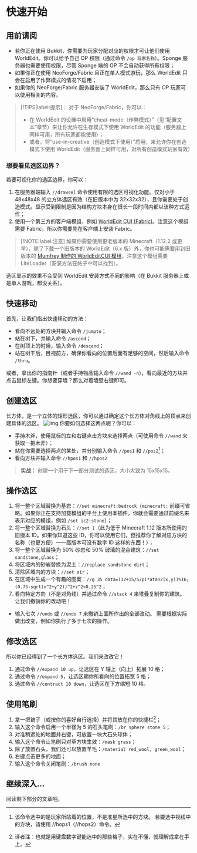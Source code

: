# 快速开始

## 用前请阅

* 若你正在使用 Bukkit，你需要为玩家分配对应的权限才可让他们使用 WorldEdit。你可以给予自己 OP 权限（通过命令 `/op 玩家名称`）。Sponge 服务器也需要使用权限，尽管 Sponge 端的 OP 不会自动获得所有权限；
* 如果你正在使用 NeoForge/Fabric 且正在单人模式游玩，那么 WorldEdit 只会在启用了作弊模式的情况下启用；
* 如果你的 NeoForge/Fabric 服务器安装了 WorldEdit，那么只有 OP 玩家可以使用相关的内容。

> [!TIPS|label:提示]：
> 对于 NeoForge/Fabric，你可以：
>
> * 在 WorldEdit 的设置中启用“cheat-mode（作弊模式）”（见“配置文本”章节）来让你允许在生存模式下使用 WorldEdit 的功能（服务器上同样可用，所有玩家都能使用）；
> * 或者，将“use-in-creative（创造模式下使用）”启用，来允许你在创造模式下使用 WorldEdit（服务器上同样可用，对所有创造模式玩家有效）

### 想要看见选区边界？

若要可视化你的选区边界，你可以：

1. 在服务器端输入 `//drawsel` 命令使用有限的选区可视化功能。仅对小于 48x48x48 的立方体选区有效（在旧版本中为 32x32x32），且你需要处于创造模式。显示受到限制是因为结构方块本身在很长一段时间内都以该种方式运作；
2. 使用一个第三方的客户端模组，例如 [WorldEdit CUI (Fabric)](https://www.curseforge.com/minecraft/mc-mods/worldeditcui-fabric)。注意这个模组需要 Fabric，所以你需要先在客户端上安装 Fabric。

> [!NOTE|label:注意]
> 如果你需要使用更老版本的 Minecraft（1.12.2 或更早），除了下载一个旧版本的 WorldEdit（6.x 版）外，你也可能需要用到旧版本的 [Mumfrey 制作的 WorldEditCUI 模组](https://www.minecraftforum.net/forums/mapping-and-modding-java-edition/minecraft-mods/1292886-worldeditcui)。注意这个模组需要 LiteLoader（安装方法在帖子中可以找到）。

选区显示的效果不会受到 WorldEdit 安装方式不同的影响（在 Bukkit 服务器上或是单人游戏，都没关系）。

## 快速移动

首先，让我们指出快速移动的方法：

* 看向不远处的方块并输入命令 `/jumpto`；
* 站在树下，并输入命令 `/ascend`；
* 在树顶上的时候，输入命令 `/descend`；
* 站在树干后，目视前方，确保你看向的位置后面有足够的空间，然后输入命令 `/thru`。

或者，拿出你的指南针（或者手持物品输入命令 `//wand -n`），看向最近的方块并点击鼠标左键。你想要穿墙？那么对着墙壁右键即可。

## 创建选区

长方体，是一个立体的矩形选区，你可以通过确定这个长方体对角线上的顶点来创建具体的选区。
![img](https://worldedit.enginehub.org/en/latest/_images/cuboid.png)
你要如何选择这两点呢？你可以：

* 手持木斧，使用鼠标的左和右键点击方块来选择两点（可使用命令 `//wand` 来获取一把木斧）；
* 站在你需要选择两点的某处，并分别输入命令 `//pos1` 和 `//pos2`[^1]；
* 看向方块并输入命令 `//hpos1` 和 `//hpos2`

> **实战：**
> 创建一个用于下一部分测试的选区，大小大致为 15x15x15。

## 操作选区

1. 将一整个区域替换为基岩：`//set minecraft:bedrock`（`minecraft:` 前缀可省略。如果你正在支持加载模组的平台上使用本插件，你就会需要通过前缀名来表示对应的模组，例如 `/set ic2:stone`）；
2. 将一整个区域替换为石头：`//set 1`（此为低于 Minecraft 1.12 版本所使用的旧版本 ID。如果你知道这些 ID，你可以使用它们，但推荐你了解对应方块的名称（也更方便）——高版本可没有数字 ID 这样的东西！）；
3. 将一整个区域替换为 50% 砂岩和 50% 玻璃的混合建筑：`//set sandstone,glass`；
4. 将区域内的砂岩替换为泥土：`//replace sandstone dirt`；
5. 清除区域内的方块：`//set air`；
6. 在区域中生成一个有趣的图案：`//g 35 data=(32+15/5/pi*atan2(x,y))%16;(0.75-sqrt(x^2+y^2))^2+z^2<0.25^2`；
7. 看向特定方向（不是对角线）并通过命令 `//stack 4` 来堆叠复制你的建筑。
让我们撤销你的改动吧！

* 输入七次 `//undo` 或 `//undo 7` 来撤销上面所作出的全部改动。
需要根据实际做出改变，例如你执行了多于七次的操作。

## 修改选区

所以你已经得到了一个长方体选区。我们来改改它！

1. 通过命令 `//expand 10 up`，让选区在 Y 轴上（向上）拓展 10 格；
2. 通过命令 `//expand 5`，让选区朝你所看向的位置拓宽 5 格；
3. 通过命令 `//contract 10 down`，让选区在下方缩短 10 格。

## 使用笔刷

1. 拿一把镐子（或按你的喜好自行选择）并将其放在你的快捷栏[^2]；
2. 输入这个命令启用一个半径为 5 的石头笔刷：`/br sphere stone 5`；
3. 对准稍远处的地面并右键，可放置一块大石头球体；
4. 输入这个命令让笔刷只对草方块生效：`/mask grass`；
5. 除了放置石头，我们还可以放置羊毛：`/material red_wool, green_wool`；
6. 右键点击更多的地面；
7. 输入这个命令关闭笔刷：`/brush none`

## 继续深入...

阅读剩下部分的文章吧。

[^1]: 该命令选中的是玩家所站着的位置，不是准星所选中的方块。
若要选中视线中的方块，请使用 //hops1（//hops2）命令。

[^2]: 译者注：也就是用键盘数字键能选中的那些格子，实在不懂，就理解成拿在手上。
